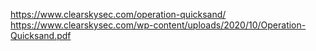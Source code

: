 https://www.clearskysec.com/operation-quicksand/
https://www.clearskysec.com/wp-content/uploads/2020/10/Operation-Quicksand.pdf
